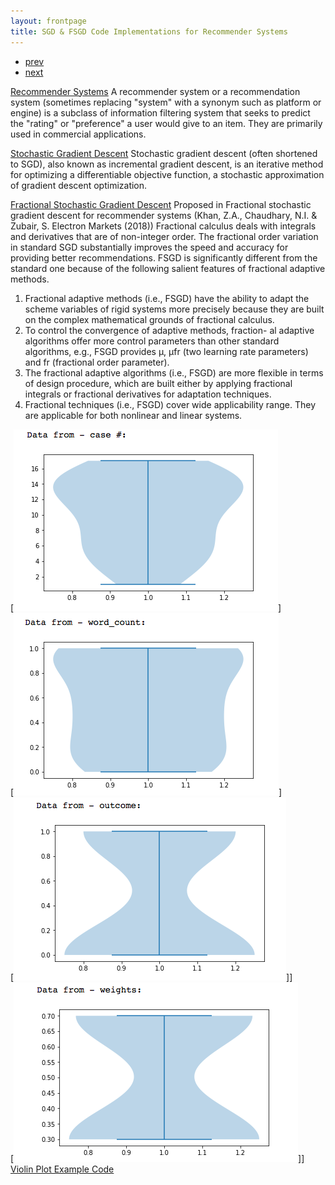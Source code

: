 ```yaml
---
layout: frontpage
title: SGD & FSGD Code Implementations for Recommender Systems
---
```


<div class="navbar">
  <div class="navbar-inner">
      <ul class="nav">
          <li><a href="pic_2.html">prev</a></li>
          <li><a href="pic_12.html">next</a></li>
      </ul>
  </div>
</div>

[Recommender Systems](https://en.wikipedia.org/wiki/Recommender_system)
A recommender system or a recommendation system (sometimes replacing "system" with a synonym such as platform or engine) is a subclass of information filtering system that seeks to predict the "rating" or "preference" a user would give to an item. They are primarily used in commercial applications.

[Stochastic Gradient Descent](https://en.wikipedia.org/wiki/Stochastic_gradient_descent)
Stochastic gradient descent (often shortened to SGD), also known as incremental gradient descent, is an iterative method for optimizing a differentiable objective function, a stochastic approximation of gradient descent optimization.

[Fractional Stochastic Gradient Descent](https://doi.org/10.1007/s12525-018-0297-2)
Proposed in Fractional stochastic gradient descent for recommender systems
(Khan, Z.A., Chaudhary, N.I. & Zubair, S. Electron Markets (2018))
Fractional calculus deals with integrals and derivatives that are of non-integer order.
The fractional order variation in standard SGD substantially improves the speed and accuracy for providing better recommendations.
FSGD is significantly different from the standard one because of the following salient features of fractional adaptive methods.
1. Fractional adaptive methods (i.e., FSGD) have the ability to adapt the scheme variables of rigid systems more precisely because they are built on the complex mathematical grounds of fractional calculus.
2. To control the convergence of adaptive methods, fraction- al adaptive algorithms offer more control parameters than other standard algorithms, e.g., FSGD provides μ, μfr (two learning rate parameters) and fr (fractional order parameter).
3. The fractional adaptive algorithms (i.e., FSGD) are more flexible in terms of design procedure, which are built either by applying fractional integrals or fractional derivatives for adaptation techniques.
4. Fractional techniques (i.e., FSGD) cover wide applicability range. They are applicable for both nonlinear and linear systems.

[![Violin Plot Example for Case Number](../../assets/publpics/pic_3.png)]<br />
[![Violin Plot Example for Word Count](../../assets/publpics/pic_4.png)] <br />
[![Violin Plot Example for Outcome](../../assets/publpics/pic_5.png)]] <br />
[![Violin Plot Example for Weights](../../assets/publpics/pic_6.png)]] <br />
[Violin Plot Example Code](https://github.com/oliviapy960825/oliviapy960825.github.io/blob/master/Assignments/Data%20Analytics%20Introduction%20and%20Practicum/6992_Project.ipynb)
